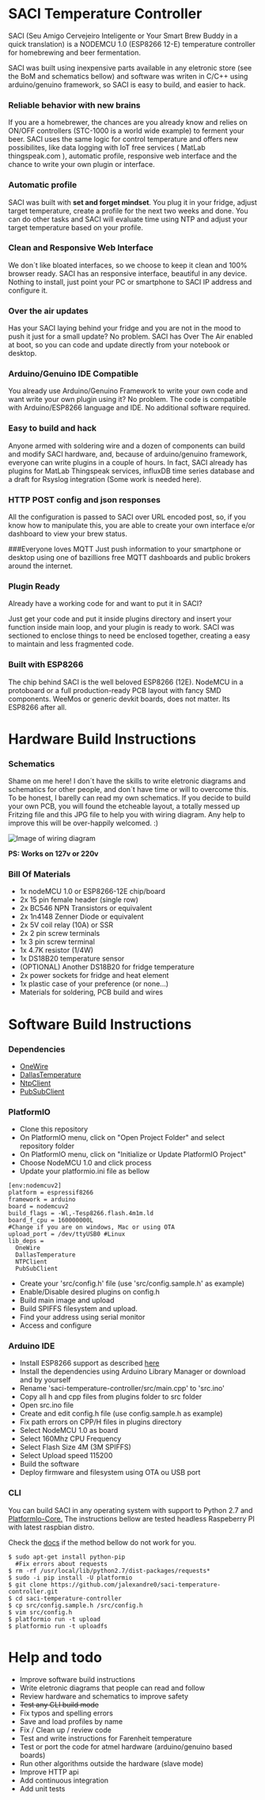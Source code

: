 # SACI Temperature Controller

SACI (Seu Amigo Cervejeiro Inteligente or Your Smart Brew Buddy in a quick translation) is a NODEMCU 1.0 (ESP8266 12-E)
temperature controller for homebrewing and beer fermentation.

SACI was built using inexpensive parts available in any eletronic store (see the BoM and schematics bellow)
and software was writen in C/C++ using arduino/genuino framework, so SACI is easy to build,
and easier to hack.

### Reliable behavior with new brains
If you are a homebrewer, the chances are you already know and relies on ON/OFF controllers (STC-1000 is a world wide example) to ferment your beer. SACI uses the same logic for control temperature and offers new possibilites, like data logging with IoT free services ( MatLab thingspeak.com ), automatic profile, responsive web interface and the chance to write your own plugin or interface.   

### Automatic profile
SACI was built with **set and forget mindset**. You plug it in your fridge, adjust target temperature,
create a profile for the next two weeks and done. You can do other tasks and SACI will evaluate
time using NTP and adjust your target temperature based on your profile.

### Clean and Responsive Web Interface
We don´t like bloated interfaces, so we choose to keep it clean and 100% browser ready.
SACI has an responsive interface, beautiful in any device. Nothing to install, just point
your PC or smartphone to SACI IP address and configure it.

### Over the air updates
Has your SACI laying behind your fridge and you are not in the mood to push it just for a small update?
No problem. SACI has Over The Air enabled at boot, so you can code and update directly from your notebook or desktop.

### Arduino/Genuino IDE Compatible
You already use Arduino/Genuino Framework to write your own code and want write your own plugin using it?
No problem. The code is compatible with Arduino/ESP8266 language and IDE. No additional software required.   

### Easy to build and hack
Anyone armed with soldering wire and a dozen of components can build and modify SACI hardware, and,
because of arduino/genuino framework, everyone can write plugins in a couple of hours.
In fact, SACI already has plugins for MatLab Thingspeak services, influxDB time series database
and a draft for Rsyslog integration (Some work is needed here).

### HTTP POST config and json responses
All the configuration is passed to SACI over URL encoded post, so, if you know how to manipulate this, you are able to create your own interface e/or dashboard to view your brew status.

###Everyone loves MQTT
Just push information to your smartphone or desktop using one of bazillions free MQTT dashboards and public brokers around the internet.

### Plugin Ready
Already have a working code for **<insert your favorite IoT provider here>** and
want to put it in SACI?

Just get your code and put it inside plugins directory and insert your function inside main loop,
and your plugin is ready to work. SACI was sectioned to enclose things to need be enclosed together,
creating a easy to maintain and less fragmented code.

### Built with ESP8266
The chip behind SACI is the well beloved ESP8266 (12E).
NodeMCU in a protoboard or a full production-ready PCB layout with fancy  SMD components.
WeeMos or generic devkit boards, does not matter. Its ESP8266 after all.

# Hardware Build Instructions
### Schematics
Shame on me here!
I don´t have the skills to write eletronic diagrams and schematics for other people, and don´t have time or will to overcome this. To be honest, I barelly can read my own schematics. If you decide to build your own PCB, you will found the etcheable layout, a totally messed up Fritzing file and this JPG file to help you with wiring diagram. Any help to improve this will be over-happily  welcomed. :)

![Image of wiring diagram](http://drive.google.com/uc?export=view&id=0B24GFOLAe1WGemEtNUNNVUNDblk)

**PS: Works on 127v or 220v**


### Bill Of Materials
- 1x nodeMCU 1.0 or ESP8266-12E chip/board
- 2x 15 pin female header (single row)
- 2x BC546 NPN Transistors or equivalent
- 2x 1n4148 Zenner Diode  or equivalent
- 2x 5V coil relay (10A) or SSR
- 2x 2 pin screw terminals
- 1x 3 pin screw terminal
- 1x 4.7K resistor (1/4W)
- 1x DS18B20 temperature sensor
- (OPTIONAL) Another DS18B20 for fridge temperature
- 2x power sockets for fridge and heat element
- 1x plastic case of your preference (or none...)
- Materials for soldering, PCB build and wires

# Software Build Instructions
### Dependencies
- [OneWire](https://github.com/PaulStoffregen/OneWire)
- [DallasTemperature](https://github.com/milesburton/Arduino-Temperature-Control-Library)
- [NtpClient](https://github.com/arduino-libraries/NTPClient)
- [PubSubClient](https://github.com/knolleary/pubsubclient)

### PlatformIO
- Clone this repository
- On PlatformIO menu, click on "Open Project Folder" and select repository folder
- On PlatformIO menu, click on "Initialize or Update PlatformIO Project"
- Choose NodeMCU 1.0 and click process
- Update your platformio.ini file as bellow

```
[env:nodemcuv2]
platform = espressif8266
framework = arduino
board = nodemcuv2
build_flags = -Wl,-Tesp8266.flash.4m1m.ld
board_f_cpu = 160000000L
#Change if you are on windows, Mac or using OTA
upload_port = /dev/ttyUSB0 #Linux
lib_deps =
  OneWire
  DallasTemperature
  NTPClient
  PubSubClient
```

- Create your 'src/config.h' file (use 'src/config.sample.h' as example)
- Enable/Disable desired plugins on config.h
- Build main image and upload
- Build SPIFFS filesystem and upload.
- Find your address using serial monitor
- Access and configure

### Arduino IDE
- Install ESP8266 support as described [here](https://github.com/esp8266/Arduino)
- Install the dependencies using Arduino Library Manager or download and by yourself
- Rename 'saci-temperature-controller/src/main.cpp' to 'src.ino'
- Copy all h and cpp files from plugins folder to src folder
- Open src.ino file
- Create and edit config.h file (use config.sample.h as example)
- Fix path errors on CPP/H files in plugins directory
- Select NodeMCU 1.0 as board
- Select 160Mhz CPU Frequency
- Select Flash Size 4M (3M SPIFFS)
- Select Upload speed 115200
- Build the software
- Deploy firmware and filesystem using OTA ou USB port

### CLI
You can build SACI in any operating system with support to  Python 2.7 and [PlatformIo-Core.](http://docs.platformio.org/en/stable/core.html)
The instructions bellow are tested headless Raspeberry PI with latest raspbian distro.

Check the [docs](http://docs.platformio.org/en/stable/installation.html#installation) if the method bellow do not work for you.


```
$ sudo apt-get install python-pip
  #Fix errors about requests
$ rm -rf /usr/local/lib/python2.7/dist-packages/requests*
$ sudo -i pip install -U platformio
$ git clone https://github.com/jalexandre0/saci-temperature-controller.git
$ cd saci-temperature-controller
$ cp src/config.sample.h /src/config.h
$ vim src/config.h
$ platformio run -t upload
$ platformio run -t uploadfs

```

# Help and todo
- Improve software build instructions
- Write eletronic diagrams that people can read and follow
- Review hardware and schematics to improve safety
- ~~Test any CLI build mode~~
- Fix typos and spelling errors
- Save and load profiles by name
- Fix / Clean up / review code
- Test and write instructions for Farenheit temperature
- Test or port the code for atmel hardware (arduino/genuino based boards)
- Run other algorithms outside the hardware (slave mode)
- Improve HTTP api
- Add continuous integration
- Add unit tests

